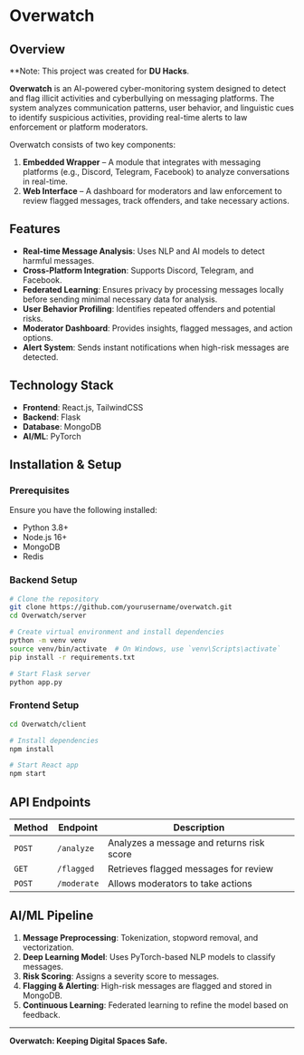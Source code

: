 # Overwatch

## Overview
**Note: This project was created for **DU Hacks**.

**Overwatch** is an AI-powered cyber-monitoring system designed to detect and flag illicit activities and cyberbullying on messaging platforms. The system analyzes communication patterns, user behavior, and linguistic cues to identify suspicious activities, providing real-time alerts to law enforcement or platform moderators.

Overwatch consists of two key components:
1. **Embedded Wrapper** – A module that integrates with messaging platforms (e.g., Discord, Telegram, Facebook) to analyze conversations in real-time.
2. **Web Interface** – A dashboard for moderators and law enforcement to review flagged messages, track offenders, and take necessary actions.

## Features
- **Real-time Message Analysis**: Uses NLP and AI models to detect harmful messages.
- **Cross-Platform Integration**: Supports Discord, Telegram, and Facebook.
- **Federated Learning**: Ensures privacy by processing messages locally before sending minimal necessary data for analysis.
- **User Behavior Profiling**: Identifies repeated offenders and potential risks.
- **Moderator Dashboard**: Provides insights, flagged messages, and action options.
- **Alert System**: Sends instant notifications when high-risk messages are detected.

## Technology Stack
- **Frontend**: React.js, TailwindCSS
- **Backend**: Flask
- **Database**: MongoDB
- **AI/ML**: PyTorch
<!-- - **Message Processing**: Redis (for real-time queue handling)
- **Search & Analytics**: Elasticsearch (for analyzing flagged messages) -->

## Installation & Setup
### Prerequisites
Ensure you have the following installed:
- Python 3.8+
- Node.js 16+
- MongoDB
- Redis

### Backend Setup
```bash
# Clone the repository
git clone https://github.com/yourusername/overwatch.git
cd Overwatch/server

# Create virtual environment and install dependencies
python -m venv venv
source venv/bin/activate  # On Windows, use `venv\Scripts\activate`
pip install -r requirements.txt

# Start Flask server
python app.py
```

### Frontend Setup
```bash
cd Overwatch/client

# Install dependencies
npm install

# Start React app
npm start
```

## API Endpoints
| Method | Endpoint | Description |
|--------|---------|-------------|
| `POST` | `/analyze` | Analyzes a message and returns risk score |
| `GET` | `/flagged` | Retrieves flagged messages for review |
| `POST` | `/moderate` | Allows moderators to take actions |

## AI/ML Pipeline
1. **Message Preprocessing**: Tokenization, stopword removal, and vectorization.
2. **Deep Learning Model**: Uses PyTorch-based NLP models to classify messages.
3. **Risk Scoring**: Assigns a severity score to messages.
4. **Flagging & Alerting**: High-risk messages are flagged and stored in MongoDB.
5. **Continuous Learning**: Federated learning to refine the model based on feedback.


---
**Overwatch: Keeping Digital Spaces Safe.**

